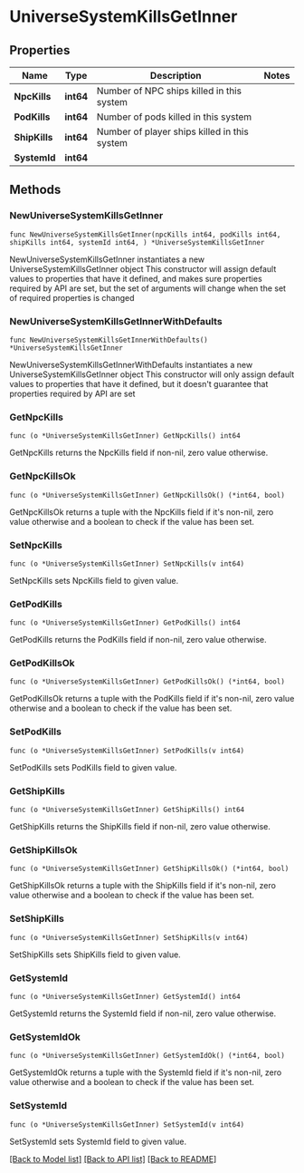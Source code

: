 # UniverseSystemKillsGetInner

## Properties

Name | Type | Description | Notes
------------ | ------------- | ------------- | -------------
**NpcKills** | **int64** | Number of NPC ships killed in this system | 
**PodKills** | **int64** | Number of pods killed in this system | 
**ShipKills** | **int64** | Number of player ships killed in this system | 
**SystemId** | **int64** |  | 

## Methods

### NewUniverseSystemKillsGetInner

`func NewUniverseSystemKillsGetInner(npcKills int64, podKills int64, shipKills int64, systemId int64, ) *UniverseSystemKillsGetInner`

NewUniverseSystemKillsGetInner instantiates a new UniverseSystemKillsGetInner object
This constructor will assign default values to properties that have it defined,
and makes sure properties required by API are set, but the set of arguments
will change when the set of required properties is changed

### NewUniverseSystemKillsGetInnerWithDefaults

`func NewUniverseSystemKillsGetInnerWithDefaults() *UniverseSystemKillsGetInner`

NewUniverseSystemKillsGetInnerWithDefaults instantiates a new UniverseSystemKillsGetInner object
This constructor will only assign default values to properties that have it defined,
but it doesn't guarantee that properties required by API are set

### GetNpcKills

`func (o *UniverseSystemKillsGetInner) GetNpcKills() int64`

GetNpcKills returns the NpcKills field if non-nil, zero value otherwise.

### GetNpcKillsOk

`func (o *UniverseSystemKillsGetInner) GetNpcKillsOk() (*int64, bool)`

GetNpcKillsOk returns a tuple with the NpcKills field if it's non-nil, zero value otherwise
and a boolean to check if the value has been set.

### SetNpcKills

`func (o *UniverseSystemKillsGetInner) SetNpcKills(v int64)`

SetNpcKills sets NpcKills field to given value.


### GetPodKills

`func (o *UniverseSystemKillsGetInner) GetPodKills() int64`

GetPodKills returns the PodKills field if non-nil, zero value otherwise.

### GetPodKillsOk

`func (o *UniverseSystemKillsGetInner) GetPodKillsOk() (*int64, bool)`

GetPodKillsOk returns a tuple with the PodKills field if it's non-nil, zero value otherwise
and a boolean to check if the value has been set.

### SetPodKills

`func (o *UniverseSystemKillsGetInner) SetPodKills(v int64)`

SetPodKills sets PodKills field to given value.


### GetShipKills

`func (o *UniverseSystemKillsGetInner) GetShipKills() int64`

GetShipKills returns the ShipKills field if non-nil, zero value otherwise.

### GetShipKillsOk

`func (o *UniverseSystemKillsGetInner) GetShipKillsOk() (*int64, bool)`

GetShipKillsOk returns a tuple with the ShipKills field if it's non-nil, zero value otherwise
and a boolean to check if the value has been set.

### SetShipKills

`func (o *UniverseSystemKillsGetInner) SetShipKills(v int64)`

SetShipKills sets ShipKills field to given value.


### GetSystemId

`func (o *UniverseSystemKillsGetInner) GetSystemId() int64`

GetSystemId returns the SystemId field if non-nil, zero value otherwise.

### GetSystemIdOk

`func (o *UniverseSystemKillsGetInner) GetSystemIdOk() (*int64, bool)`

GetSystemIdOk returns a tuple with the SystemId field if it's non-nil, zero value otherwise
and a boolean to check if the value has been set.

### SetSystemId

`func (o *UniverseSystemKillsGetInner) SetSystemId(v int64)`

SetSystemId sets SystemId field to given value.



[[Back to Model list]](../README.md#documentation-for-models) [[Back to API list]](../README.md#documentation-for-api-endpoints) [[Back to README]](../README.md)


